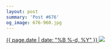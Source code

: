 ```yaml
---
layout: post
summary: 'Post #676'
og_image: 676-960.jpg
---
```


<p>
 <time>
  <a href="/676">
   {{ page.date | date: "%B %-d, %Y" }}
  </a>
 </time>
 <a href="/676">
  <img data-taken="8/27/2017" sizes="(min-width: 700px) 50vw, calc(100vw - 2rem)" src="{{ site.assets_url }}/676-480.jpg" srcset="{{ site.assets_url }}/676-240.jpg 240w, {{ site.assets_url }}/676-480.jpg 480w, {{ site.assets_url }}/676-720.jpg 720w, {{ site.assets_url }}/676-960.jpg 960w"/>
 </a>
</p>
